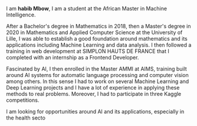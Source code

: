 I am **habib Mbow**, I am a student at the African Master in Machine Intelligence.

After a Bachelor's degree in Mathematics in 2018, then a Master's degree in 2020 in Mathematics and Applied Computer Science at the University of Lille, I was able to establish a good foundation around mathematics and its applications including Machine Learning and data analysis. I then followed a training in web development at SIMPLON HAUTS DE FRANCE that I completed with an internship as a Frontend Developer.

Fascinated by AI, I then enrolled in the Master AMMI at AIMS, training built around AI systems for automatic language processing and computer vision among others. In this sense I had to work on several Machine Learning and Deep Learning projects and I have a lot of experience in applying these methods to real problems. Moreover, I had to participate in three Kaggle competitions.

I am looking for opportunities around AI and its applications, especially in the health secto
